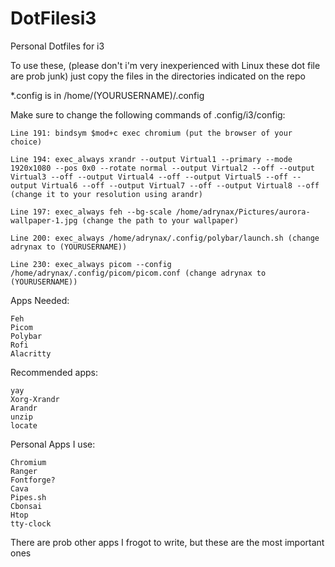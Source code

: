 # DotFilesi3
Personal Dotfiles for i3

To use these, (please don't i'm very inexperienced with Linux these dot file are prob junk) just copy the files in the directories indicated on the repo

*.config is in /home/(YOURUSERNAME)/.config

Make sure to change the following commands of .config/i3/config:

    Line 191: bindsym $mod+c exec chromium (put the browser of your choice)

    Line 194: exec_always xrandr --output Virtual1 --primary --mode 1920x1080 --pos 0x0 --rotate normal --output Virtual2 --off --output Virtual3 --off --output Virtual4 --off --output Virtual5 --off --output Virtual6 --off --output Virtual7 --off --output Virtual8 --off (change it to your resolution using arandr)

    Line 197: exec_always feh --bg-scale /home/adrynax/Pictures/aurora-wallpaper-1.jpg (change the path to your wallpaper)

    Line 200: exec_always /home/adrynax/.config/polybar/launch.sh (change adrynax to (YOURUSERNAME))

    Line 230: exec_always picom --config /home/adrynax/.config/picom/picom.conf (change adrynax to (YOURUSERNAME))

Apps Needed:
    
    Feh
    Picom
    Polybar
    Rofi
    Alacritty

Recommended apps:
    
    yay
    Xorg-Xrandr
    Arandr
    unzip
    locate

Personal Apps I use:
    
    Chromium
    Ranger
    Fontforge?
    Cava
    Pipes.sh
    Cbonsai
    Htop
    tty-clock

There are prob other apps I frogot to write, but these are the most important ones




